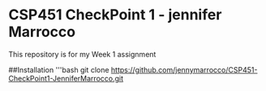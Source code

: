 # CSP451 CheckPoint 1 - jennifer Marrocco 

This repository is for my Week 1 assignment

##Installation 
'''bash
git clone https://github.com/jennymarrocco/CSP451-CheckPoint1-JenniferMarrocco.git


